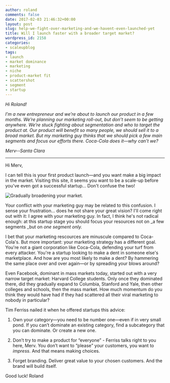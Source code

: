 ```yaml
---
author: roland
comments: false
date: 2017-02-03 21:46:32+00:00
layout: post
slug: help-we-fight-over-marketing-and-we-havent-even-launched-yet
title: Will I launch faster with a broader target market?
wordpress_id: 2158
categories:
- scaleupblog
tags:
- launch
- market dominance
- marketing
- niche
- product-market fit
- scattershot
- segment
- startup
---
```


_Hi Roland!_

_I’m a new entrepreneur and we’re about to launch our product in a few months. We’re planning our marketing roll-out, but don’t seem to be getting anywhere. We’re stuck fighting about segmentation and who to target the product at. Our product will benefit so many people, we should sell it to a broad market. But my marketing guy thinks that we should pick a few main segments and focus our efforts there. Coca-Cola does it—why can’t we?_


_Merv--Santa Clara_






* * *



Hi Merv,

I can tell this is your first product launch—and you want make a big impact in the market. Visiting this site, it seems you want to be a scale-up before you've even got a successful startup... Don't confuse the two! <!-- more -->

![Gradually broadening your market.](http://www.scaleupally.com/wp-content/uploads/2017/02/Segmentation-2017-02-06·2050Z.png)

Your conflict with your marketing guy may be related to this confusion. I sense your frustration… does he not share your great vision? I'll come right out with it: I agree with your marketing guy. In fact, I think he's not radical enough: at this startup stage you should focus your resources not on _a few segments _but on _one segment only._

I bet that your marketing rescources are minuscule compared to Coca-Cola's. But more important: your marketing strategy has a different goal. You're not a giant corporation like Coca-Cola, defending your turf from every attacker. You're a startup looking to make a dent in someone else's marketplace. And how are you most likely to make a dent? By hammering the same place over and over again—or by spreading your blows around?

Even Facebook, dominant in mass markets today, started out with a very narrow target market: Harvard College students. Only once they dominated there, did they gradually expand to Columbia, Stanford and Yale, then other colleges and schools, then the mass market. How much momentum do you think they would have had if they had scattered all their viral marketing to nobody in particular?

Tim Ferriss nailed it when he offered startups this advice:




  1. Own your category—you need to be number one—even if in very small pond. If you can’t dominate an existing category, find a subcategory that you can dominate. Or create a new one.


  2. Don’t try to make a product for “everyone” - Ferriss talks right to you here, Merv. You don’t want to “please” your customers, you want to _impress_. And that means making choices.


  3. Forget branding. Deliver great value to your chosen customers. And the brand will build itself.


Good luck!
Roland
